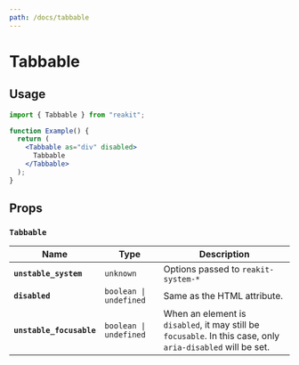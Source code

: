 ```yaml
---
path: /docs/tabbable
---
```


# Tabbable

## Usage

```jsx
import { Tabbable } from "reakit";

function Example() {
  return (
    <Tabbable as="div" disabled>
      Tabbable
    </Tabbable>
  );
}
```

## Props

<!-- Automatically generated -->

### `Tabbable`

| Name | Type | Description |
|------|------|-------------|
| **`unstable_system`** | <code>unknown</code> | Options passed to `reakit-system-*` |
| **`disabled`** | <code>boolean &#124; undefined</code> | Same as the HTML attribute. |
| **`unstable_focusable`** | <code>boolean &#124; undefined</code> | When an element is `disabled`, it may still be `focusable`. In this case, only `aria-disabled` will be set. |
